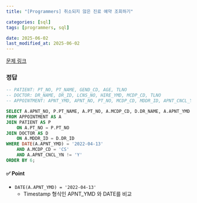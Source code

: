 ```yaml
---
title: "[Programmers] 취소되지 않은 진료 예약 조회하기"

categories: [sql]
tags: [programmers, sql]

date: 2025-06-02
last_modified_at: 2025-06-02
---
```

[문제 링크](https://school.programmers.co.kr/learn/courses/30/lessons/132204)

### 정답
```sql
-- PATIENT: PT_NO, PT_NAME, GEND_CD, AGE, TLNO
-- DOCTOR: DR_NAME, DR_ID, LCNS_NO, HIRE_YMD, MCDP_CD, TLNO
-- APPOINTMENT: APNT_YMD, APNT_NO, PT_NO, MCDP_CD, MDDR_ID, APNT_CNCL_YN, APNT_CNCL_YMD

SELECT A.APNT_NO, P.PT_NAME, A.PT_NO, A.MCDP_CD, D.DR_NAME, A.APNT_YMD
FROM APPOINTMENT AS A
JOIN PATIENT AS P
    ON A.PT_NO = P.PT_NO
JOIN DOCTOR AS D
    ON A.MDDR_ID = D.DR_ID
WHERE DATE(A.APNT_YMD) = '2022-04-13'
    AND A.MCDP_CD = 'CS'
    AND A.APNT_CNCL_YN != 'Y'
ORDER BY 6;

```

#### ✅ Point
- `DATE(A.APNT_YMD) = '2022-04-13'`
    - Timestamp 형식인 APNT_YMD 와 DATE를 비교